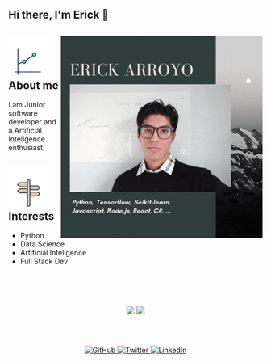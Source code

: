 ## Hi there, I'm Erick 👋
<div>
    <img align="right" src="./Github-Profile-Me.gif"/>
    <h2>
        <img src="./animat-linechart-color-s.gif" height="80px"/>
        About me
    </h2>
    <p>I am Junior software developer and a Artificial Inteligence enthusiast.</p>
    <h2>
        <img src="./animat-sign-post-color-s.gif" height="80px"/>
        Interests
    </h2>
    <ul>
        <li>Python</li>
        <li>Data Science</li>
        <li>Artificial Inteligence</li>
        <li>Full Stack Dev</li>
    </ul>
</div>
<br><br><br>
<p align="center">
    <img align="center" src="https://github-readme-stats.vercel.app/api?username=erick-incs&show_icons=true&theme=tokyonight" />
    <img align="center" src="https://github-readme-stats.vercel.app/api/top-langs/?username=erick-incs&layout=compact&langs_count=6&theme=tokyonight" />
</p>
<br><br>

<p align="center">
    <a href="https://github.com/Erick-INCS" target="_blank">
        <img alt="GitHub" src="https://img.shields.io/badge/-Erick--INCS-181717?style=flat-square&logo=GitHub&logoColor=white">
    </a>
    <a href="https://twitter.com/incspn" target="_blank">
        <img alt="Twitter" src="https://img.shields.io/badge/-@incspn-%231DA1F2?style=flat-square&logo=Twitter&logoColor=white">
    </a>
    <a href="https://www.linkedin.com/in/erick-arroyo-8360671a1" target="_blank">
        <img alt="LinkedIn" src="https://img.shields.io/badge/-LinkedIn-0077B5?style=flat-square&logo=Linkedin&logoColor=white">
    </a>
</p>

<!--
**Erick-INCS/Erick-INCS** is a ✨ _special_ ✨ repository because its `README.md` (this file) appears on your GitHub profile.

Here are some ideas to get you started:

- 🔭 I’m currently working on ...
- 🌱 I’m currently learning ...
- 👯 I’m looking to collaborate on ...
- 🤔 I’m looking for help with ...
- 💬 Ask me about ...
- 📫 How to reach me: ...
- 😄 Pronouns: ...
- ⚡ Fun fact: ...
-->
